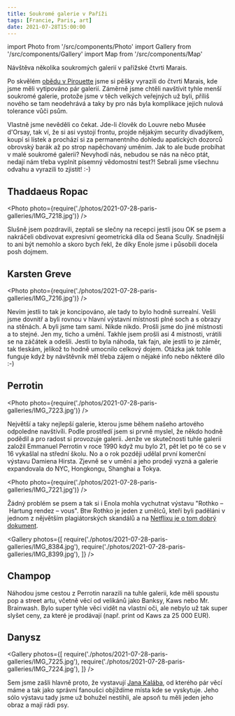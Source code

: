 ```yaml
---
title: Soukromé galerie v Paříži
tags: [Francie, Paris, art]
date: 2021-07-28T15:00:00
---
```


import Photo from '/src/components/Photo'
import Gallery from '/src/components/Gallery'
import Map from '/src/components/Map'

Návštěva několika soukromých galerií v pařížské čtvrti Marais.

<!-- truncate -->

Po skvělém [obědu v Pirouette](/2021/07/28/pirouette) jsme si pěšky vyrazili do čtvrti Marais, kde jsme měli vytipováno pár galerií. Záměrně jsme chtěli navštívit tyhle menší soukromé galerie, protože jsme v těch velkých veřejných už byli, příliš nového se tam neodehrává a taky by pro nás byla komplikace jejich nulová tolerance vůči psům.

Vlastně jsme nevěděli co čekat. Jde-li člověk do Louvre nebo Musée d'Orsay, tak ví, že si asi vystojí frontu, projde nějakým security divadýlkem, koupí si lístek a prochází si za permanentního dohledu apatických dozorců obrovský barák až po strop napěchovaný uměním. Jak to ale bude probíhat v malé soukromé galerii? Nevyhodí nás, nebudou se nás na něco ptát, nedají nám třeba vyplnit písemný vědomostní test?! Sebrali jsme všechnu odvahu a vyrazili to zjistit! :-)

## Thaddaeus Ropac

<Photo photo={require('./photos/2021-07-28-paris-galleries/IMG_7218.jpg')} />

Slušně jsem pozdravili, zeptali se slečny na recepci jestli jsou OK se psem a nakráčeli obdivovat expresivní geometrická díla od Seana Scully. Snadnější to ani být nemohlo a skoro bych řekl, že díky Enole jsme i působili docela posh dojmem.

<Map src="https://www.google.com/maps/embed?pb=!1m18!1m12!1m3!1d2624.880579419429!2d2.3639556602891236!3d48.86048757321853!2m3!1f0!2f0!3f0!3m2!1i1024!2i768!4f13.1!3m3!1m2!1s0x0%3A0x973205c1a2f0562b!2sGalerie%20Thaddaeus%20Ropac%20Paris%20Marais!5e0!3m2!1sen!2scz!4v1630404251035!5m2!1sen!2scz" />

## Karsten Greve

<Photo photo={require('./photos/2021-07-28-paris-galleries/IMG_7216.jpg')} />

Nevím jestli to tak je koncipováno, ale tady to bylo hodně surrealní. Vešli jsme dovnitř a byli rovnou v hlavní výstavní místnosti plné soch a s obrazy na stěnách. A byli jsme tam sami. Nikde nikdo. Prošli jsme do jiné místnosti a to stejné. Jen my, ticho a umění. Takhle jsem prošli asi 4 místnosti, vrátili se na záčátek a odešli. Jestli to byla náhoda, tak fajn, ale jestli to je záměr, tak tleskám, jelikož to hodně umocnilo celkový dojem. Otázka jak tohle funguje když by návštěvník měl třeba zájem o nějaké info nebo některé dílo :-)

<Map src="https://www.google.com/maps/embed?pb=!1m18!1m12!1m3!1d2624.880579419429!2d2.3639556602891236!3d48.86048757321853!2m3!1f0!2f0!3f0!3m2!1i1024!2i768!4f13.1!3m3!1m2!1s0x47e66e012dc4b303%3A0xc2c062644bc2f84c!2sKarsten%20Greve%20Gallery!5e0!3m2!1sen!2scz!4v1630404226463!5m2!1sen!2scz" />

## Perrotin

<Photo photo={require('./photos/2021-07-28-paris-galleries/IMG_7223.jpg')} />

Největší a taky nejlepší galerie, kterou jsme během našeho artového odpoledne navštívíli. Podle prostředí jsem si prvně myslel, že někdo hodně podědil a pro radost si provozuje galerii. Jenže ve skutečnosti tuhle galerii založil Emmanuel Perrotin v roce 1990 když mu bylo 21, pět let po té co se v 16 vykašlal na střední školu. No a o rok později udělal první komerční výstavu Damiena Hirsta. Zjevně se v umění a jeho prodeji vyzná a galerie expandovala do NYC, Hongkongu, Shanghai a Tokya.

<Photo photo={require('./photos/2021-07-28-paris-galleries/IMG_7221.jpg')} />

Žádný problém se psem a tak si i Enola mohla vychutnat výstavu "Rothko &ndash;&nbsp;Hartung rendez &ndash;&nbsp;vous". Btw Rothko je jeden z umělců, kteří byli paděláni v jednom z nějvětším plagiátorských skandálů a na [Netflixu je o tom dobrý dokument](https://www.netflix.com/cz/title/81406333).

<Gallery photos={[
require('./photos/2021-07-28-paris-galleries/IMG_8384.jpg'),
require('./photos/2021-07-28-paris-galleries/IMG_8399.jpg'),
]} />

<Map src="https://www.google.com/maps/embed?pb=!1m18!1m12!1m3!1d2624.880579419429!2d2.3639556602891236!3d48.86048757321853!2m3!1f0!2f0!3f0!3m2!1i1024!2i768!4f13.1!3m3!1m2!1s0x0%3A0xaeef6d321ee79049!2sPERROTIN%20PARIS!5e0!3m2!1sen!2scz!4v1630404291552!5m2!1sen!2scz" />

## Champop

Náhodou jsme cestou z Perrotin narazili na tuhle galerii, kde měli spoustu pop a street artu, včetně věcí od velikánů jako Banksy, Kaws nebo Mr. Brainwash. Bylo super tyhle věci vidět na vlastní oči, ale nebylo už tak super slyšet ceny, za které je prodávají (např. print od Kaws za 25&nbsp;000&nbsp;EUR).

<Map src="https://www.google.com/maps/embed?pb=!1m18!1m12!1m3!1d2624.852852292216!2d2.362258615744505!3d48.86101627928773!2m3!1f0!2f0!3f0!3m2!1i1024!2i768!4f13.1!3m3!1m2!1s0x47e66f809f1b97f7%3A0x1efbf5c81d47fec1!2sChampop%20galerie!5e0!3m2!1sen!2scz!4v1630404867212!5m2!1sen!2scz" />

## Danysz

<Gallery photos={[
require('./photos/2021-07-28-paris-galleries/IMG_7225.jpg'),
require('./photos/2021-07-28-paris-galleries/IMG_7224.jpg'),
]} />

Sem jsme zašli hlavně proto, že vystavují [Jana Kalába](http://www.jankalab.com/), od kterého pár věcí máme a tak jako správní fanoušci objíždíme místa kde se vyskytuje. Jeho sólo výstavu tady jsme už bohužel nestihli, ale apsoň tu měli jeden jeho obraz a mají rádi psy.

<Map src="https://www.google.com/maps/embed?pb=!1m18!1m12!1m3!1d6093.301621839317!2d2.3613958584154284!3d48.861455619809696!2m3!1f0!2f0!3f0!3m2!1i1024!2i768!4f13.1!3m3!1m2!1s0x0%3A0x47c54a9fe72d78eb!2sDanysz%20Gallery!5e0!3m2!1sen!2scz!4v1630404336921!5m2!1sen!2scz" />
